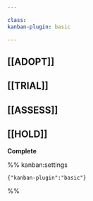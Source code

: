 ```yaml
---

class: 
kanban-plugin: basic

---
```


## [[ADOPT]]



## [[TRIAL]]



## [[ASSESS]]



## [[HOLD]]

**Complete**




%% kanban:settings
```
{"kanban-plugin":"basic"}
```
%%